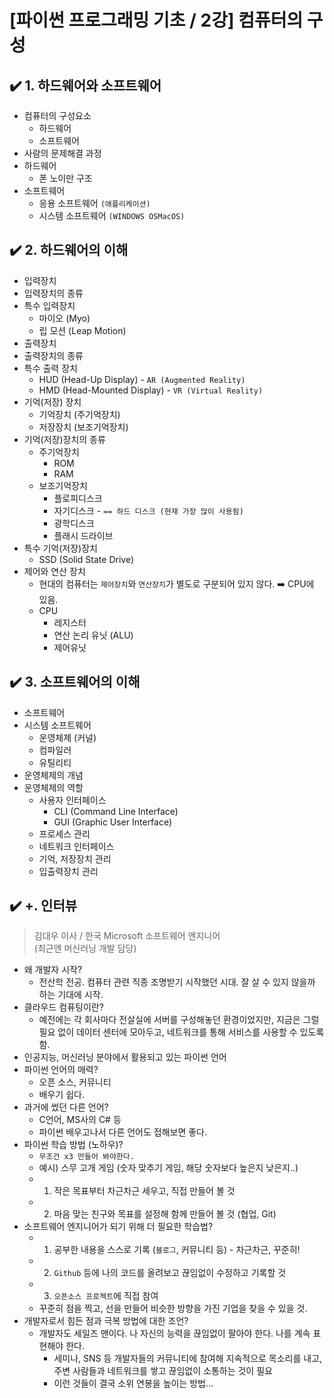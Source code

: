 # [파이썬 프로그래밍 기초 / 2강] 컴퓨터의 구성

## ✔️ 1. 하드웨어와 소프트웨어

- 컴퓨터의 구성요소
  - 하드웨어
  - 소프트웨어
- 사람의 문제해결 과정
- 하드웨어
  - 폰 노이만 구조
- 소프트웨어
  - 응용 소프트웨어 `(애플리케이션)`
  - 시스템 소프트웨어 `(WINDOWS OSMacOS)`

## ✔️ 2. 하드웨어의 이해

- 입력장치
- 입력장치의 종류
- 특수 입력장치
  - 마이오 (Myo)
  - 립 모션 (Leap Motion)
- 출력장치
- 출력장치의 종류
- 특수 출력 장치
  - HUD (Head-Up Display) - `AR (Augmented Reality)`
  - HMD (Head-Mounted Display) - `VR (Virtual Reality)`
- 기억(저장) 장치
  - 기억장치 (주기억장치)
  - 저장장치 (보조기억장치)
- 기억(저장)장치의 종류
  - 주기억장치
    - ROM
    - RAM
  - 보조기억장치
    - 플로피디스크
    - 자기디스크 - `== 하드 디스크 (현재 가장 많이 사용됨)`
    - 광학디스크
    - 플래시 드라이브
- 특수 기억(저장)장치
  - SSD (Solid State Drive)
- 제어와 연산 장치
  - 현대의 컴퓨터는 `제어장치`와 `연산장치`가 별도로 구분되어 있지 않다. ➡️ CPU에 있음.
  - CPU
    - 레지스터
    - 연산 논리 유닛 (ALU)
    - 제어유닛

## ✔️ 3. 소프트웨어의 이해

- 소프트웨어
- 시스템 소프트웨어
  - 운영체제 (커널)
  - 컴파일러
  - 유틸리티
- 운영체제의 개념
- 운영체제의 역할
  - 사용자 인터페이스
    - CLI (Command Line Interface)
    - GUI (Graphic User Interface)
  - 프로세스 관리
  - 네트워크 인터페이스
  - 기억, 저장장치 관리
  - 입출력장치 관리

## ✔️ +. 인터뷰 

> 김대우 이사 / 한국 Microsoft 소프트웨어 엔지니어 <br>(최근엔 머신러닝 개발 담당)

- 왜 개발자 시작?
  - 전산학 전공. 컴퓨터 관련 직종 조명받기 시작했던 시대. 잘 살 수 있지 않을까 하는 기대에 시작.
- 클라우드 컴퓨팅이란?
  - 예전에는 각 회사마다 전살실에 서버를 구성해놓던 환경이었지만, 지금은 그럴 필요 없이 데이터 센터에 모아두고, 네트워크를 통해 서비스를 사용할 수 있도록 함.
- 인공지능, 머신러닝 분야에서 활용되고 있는 파이썬 언어
- 파이썬 언어의 매력?
  - 오픈 소스, 커뮤니티
  - 배우기 쉽다.
- 과거에 썼던 다른 언어?
  - C언어, MS사의 C# 등
  - 파이썬 배우고나서 다른 언어도 접해보면 좋다.
- 파이썬 학습 방법 (노하우)?
  - `무조건 x3 만들어 봐야한다.`
  - 예시) 스무 고개 게임 (숫자 맞추기 게임, 해당 숫자보다 높은지 낮은지..)
  - 1. 작은 목표부터 차근차근 세우고, 직접 만들어 볼 것
  - 2. 마음 맞는 친구와 목표를 설정해 함께 만들어 볼 것 (협업, Git)
- 소프트웨어 엔지니어가 되기 위해 더 필요한 학습법?
  - 1. 공부한 내용을 스스로 기록 (`블로그`, 커뮤니티 등) - 차근차근, 꾸준히!
  - 2. `Github` 등에 나의 코드를 올려보고 끊임없이 수정하고 기록할 것
  - 3. `오픈소스 프로젝트`에 직접 참여
  - 꾸준히 점을 찍고, 선을 만들어 비슷한 방향을 가진 기업을 찾을 수 있을 것.
- 개발자로서 힘든 점과 극복 방법에 대한 조언?
  - 개발자도 세일즈 맨이다. 나 자신의 능력을 끊임없이 팔아야 한다. 나를 계속 표현해야 한다.
    - 세미나, SNS 등 개발자들의 커뮤니티에 참여해 지속적으로 목소리를 내고, 주변 사람들과 네트워크를 쌓고 끊임없이 소통하는 것이 필요
    - 이런 것들이 결국 소위 연봉을 높이는 방법... 